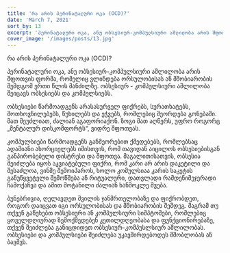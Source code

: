 ```yaml
---
title: 'რა არის პერინატალური ოკა (OCD)?'
date: 'March 7, 2021'
sort_by: 13
excerpt: 'პერინატალური ოკა, ანუ ობსესიურ-კომპულსიური აშლილობა არის შფოთვის ფორმა, რომელიც ვლინდება ორსულობისას ან მშობიარობის შემდგომ ერთი წლის მანძილზე.'
cover_image: '/images/posts/13.jpg'
---
```


რა არის პერინატალური ოკა (OCD)?

პერინატალური ოკა, ანუ ობსესიურ-კომპულსიური აშლილობა არის შფოთვის ფორმა, რომელიც ვლინდება ორსულობისას ან მშობიარობის შემდგომ ერთი წლის მანძილზე.  ობსესიურ - კომპულსიური აშლილობა  შეიცავს ობსესიებს და კომპულსიებს.

ობსესიები წარმოადგენს არასასურველ ფიქრებს, სურათხატებს, მოთხოვნილებებს, წუხილებს და ეჭვებს, რომლებიც მეორდება გონებაში. მათ შეუძლიათ, ძალიან აგაფორიაქონ. ზოგი მათ აღწერს, უფრო როგორც „მენტალურ დისკომფორტს“, ვიდრე შფოთვას. 

კომპულსიები წარმოადგენს განმეორებით ქმედებებს, რომლებსაც ადამიანი ახორციელებს იმისთვის, რომ თავიდან აიცილოს ობსესიებისგან განპირობებული დისტრესი და შფოთვა. მაგალითისათვის, ობსესია შეიძლება იყოს აკვიატებული ფიქრი, რომ კარი არ არის დაკეტილი და შესაძლოა, ვინმე შემოიპაროს, ხოლო კომულსიაა კარის საკეტის განუწყვეტელი შემოწმება ან რიტუალური, დათვლადი რამდენიმეჯერადი ჩამოქაჩვა და ამით მოტანილი ძალიან ხანმოკლე შვება. 

ბუნებრივია, ღელავდეთ შვილის ჯანმრთელობაზე და ფიქრობდეთ, როგორ დაიცვათ იგი ორსულობისას და მშობიარობის შემდეგ. მაგრამ თუ თქვენ გაწუხებთ ობსესიური ან კომპულსიური სიმპტომები, რომლებიც ყოველდღიურად ზემოქმედებენ კეთილდღეობასა და ფუნქციონირებაზე, თქვენ შეიძლება განიცდიდეთ ობსესიურ-კომპუსლსიურ აშლილობას. ობსესიები და კომპულსიები შეიძლება უკავშირდებოდეს მშობლობას ან ბავშვს. 




